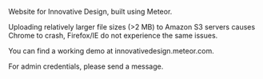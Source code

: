 Website for Innovative Design, built using Meteor. 

Uploading relatively larger file sizes (>2 MB) to Amazon S3 servers causes Chrome to crash, Firefox/IE do not experience the same issues.

You can find a working demo at innovativedesign.meteor.com.

For admin credentials, please send a message.
